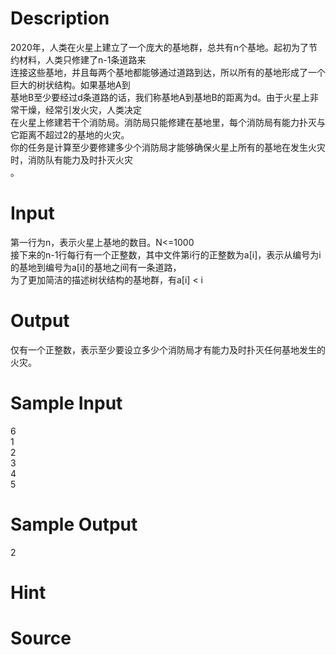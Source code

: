 
# Description

<div class="content"><div>2020年，人类在火星上建立了一个庞大的基地群，总共有n个基地。起初为了节约材料，人类只修建了n-1条道路来</div>
<div>连接这些基地，并且每两个基地都能够通过道路到达，所以所有的基地形成了一个巨大的树状结构。如果基地A到</div>
<div>基地B至少要经过d条道路的话，我们称基地A到基地B的距离为d。由于火星上非常干燥，经常引发火灾，人类决定</div>
<div>在火星上修建若干个消防局。消防局只能修建在基地里，每个消防局有能力扑灭与它距离不超过2的基地的火灾。</div>
<div>你的任务是计算至少要修建多少个消防局才能够确保火星上所有的基地在发生火灾时，消防队有能力及时扑灭火灾</div>
<div>。</div></div>

# Input

<div class="content"><div>第一行为n，表示火星上基地的数目。N&lt;=1000</div>
<div>接下来的n-1行每行有一个正整数，其中文件第i行的正整数为a[i]，表示从编号为i的基地到编号为a[i]的基地之间有一条道路，</div>
<div>为了更加简洁的描述树状结构的基地群，有a[i] &lt; i</div></div>

# Output

<div class="content"><p>仅有一个正整数，表示至少要设立多少个消防局才有能力及时扑灭任何基地发生的火灾。</p></div>

# Sample Input

<div class="content"><span class="sampledata">6<br/>
1<br/>
2<br/>
3<br/>
4<br/>
5</span></div>

# Sample Output

<div class="content"><span class="sampledata">2</span></div>

# Hint

<div class="content"><p></p></div>

# Source

<div class="content"><p><a href="problemset.php?search="></a></p></div>

